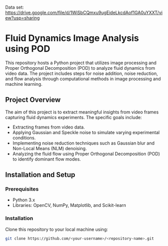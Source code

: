 Data set: https://drive.google.com/file/d/1WiSbCQmxu9ugEideLkcdAof1GA0uYXXT/view?usp=sharing
# Fluid Dynamics Image Analysis using POD

This repository hosts a Python project that utilizes image processing and Proper Orthogonal Decomposition (POD) to analyze fluid dynamics from video data. The project includes steps for noise addition, noise reduction, and flow analysis through computational methods in image processing and machine learning.

## Project Overview

The aim of this project is to extract meaningful insights from video frames capturing fluid dynamics experiments. The specific goals include:
- Extracting frames from video data.
- Applying Gaussian and Speckle noise to simulate varying experimental conditions.
- Implementing noise reduction techniques such as Gaussian blur and Non-Local Means (NLM) denoising.
- Analyzing the fluid flow using Proper Orthogonal Decomposition (POD) to identify dominant flow modes.

## Installation and Setup

### Prerequisites
- Python 3.x
- Libraries: OpenCV, NumPy, Matplotlib, and Scikit-learn

### Installation
Clone this repository to your local machine using:
```bash
git clone https://github.com/<your-username>/<repository-name>.git
